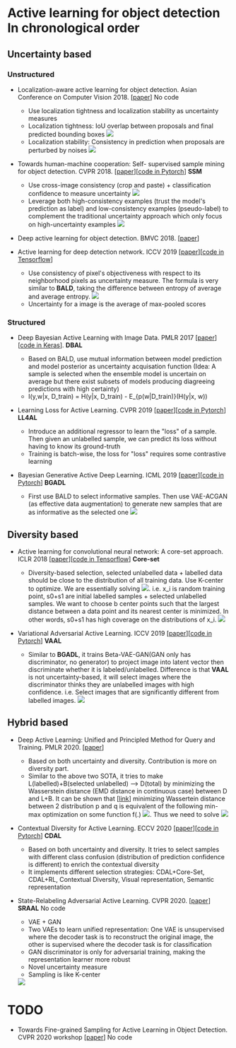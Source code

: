 
# Active learning for object detection In chronological order


## Uncertainty based

### Unstructured 

- Localization-aware active learning for object detection. Asian Conference on Computer Vision 2018. [[paper](https://arxiv.org/pdf/1801.05124.pdf)] No code
    - Use localization tightness and localization stability as uncertainty measures
    - Localization tightness: IoU overlap between proposals and final predicted bounding boxes <img src="pic/localization_tight.png">
    - Localization stability: Consistency in prediction when proposals are perturbed by noises <img src="pic/localization_stability.png">
     
- Towards human-machine cooperation: Self- supervised sample mining for object detection. CVPR 2018. [[paper](https://arxiv.org/pdf/1803.09867.pdf)][[code in Pytorch](https://github.com/yanxp/SSM-Pytorch)] **SSM**
   - Use cross-image consistency (crop and paste) + classification confidence to measure uncertainty <img src="pic/SSM_CrossImage.png">
   - Leverage both high-consistency examples (trust the model's prediction as label) and low-consistency examples (pseudo-label) to complement the traditional uncertainty approach which only focus on high-uncertainty examples <img src="pic/SSM_framework.png">

- Deep active learning for object detection. BMVC 2018. [[paper]()]


- Active learning for deep detection network. ICCV 2019 [[paper](https://arxiv.org/pdf/1911.09168.pdf)][[code in Tensorflow](https://gitlab.com/haghdam/deep_active_learning/-/tree/master)]
   - Use consistency of pixel's objectiveness with respect to its neighborhood pixels as uncertainty measure. The formula is very similar to **BALD**, taking the difference between entropy of average and average entropy. <img src="pic/AL4DD_formula.png">
   - Uncertainty for a image is the average of max-pooled scores


### Structured
- Deep Bayesian Active Learning with Image Data. PMLR 2017 [[paper](http://proceedings.mlr.press/v70/gal17a/gal17a.pdf)][[code in Keras](https://github.com/Riashat/Deep-Bayesian-Active-Learning)]. **DBAL**
    - Based on BALD, use mutual information between model prediction and model posterior as uncertainty acquisation function (Idea: A sample is selected when the ensemble model is uncertain on average but there exist subsets of models producing diagreeing predictions with high certainty)
    - I(y,w|x, D_train) = H(y|x, D_train) - E_{p(w|D_train)}(H(y|x, w))

- Learning Loss for Active Learning. CVPR 2019 [[paper](https://openaccess.thecvf.com/content_CVPR_2019/papers/Yoo_Learning_Loss_for_Active_Learning_CVPR_2019_paper.pdf)][[code in Pytorch](https://github.com/Mephisto405/Learning-Loss-for-Active-Learning)] **LL4AL**
   - Introduce an additional regressor to learn the "loss" of a sample. Then given an unlabelled sample, we can predict its loss without having to know its ground-truth
   - Training is batch-wise, the loss for "loss" requires some contrastive learning

- Bayesian Generative Active Deep Learning. ICML 2019 [[paper](https://arxiv.org/pdf/1904.11643.pdf)][[code in Pytorch](https://github.com/toantm/BGADL)] **BGADL**
   - First use BALD to select informative samples. Then use VAE-ACGAN (as effective data augmentation) to generate new samples that are as informative as the selected one <img src="pic/BGADL.png">

   
## Diversity based

- Active learning for convolutional neural network: A core-set approach. ICLR 2018 [[paper](https://arxiv.org/pdf/1708.00489.pdf)][[code in Tensorflow](https://github.com/ozansener/active_learning_coreset)] **Core-set**
   - Diversity-based selection, selected unlabelled data + labelled data should be close to the distribution of all training data. Use K-center to optimize. We are essentially solving <img src="pic/coreset_optim.png">. i.e. x_i is random training point, s0+s1 are initial labelled samples + selected unlabelled samples. We want to choose b center points such that the largest distance between a data point and its nearest center is minimized. In other words, s0+s1 has high coverage on the distributions of x_i. <img src="pic/coreset_graph2.png">
   
- Variational Adversarial Active Learning. ICCV 2019 [[paper](https://openaccess.thecvf.com/content_ICCV_2019/papers/Sinha_Variational_Adversarial_Active_Learning_ICCV_2019_paper.pdf)][[code in Pytorch](https://github.com/sinhasam/vaal)] **VAAL**
   - Similar to **BGADL**, it trains Beta-VAE-GAN(GAN only has discriminator, no generator) to project image into latent vector then discriminate whether it is labeled/unlabelled. Difference is that **VAAL** is not uncertainty-based, it will select images where the discriminator thinks they are unlabelled images with high confidence. i.e. Select images that are significantly different from labelled images. <img src="pic/VAAL.png">

## Hybrid based
- Deep Active Learning: Unified and Principled Method for Query and Training. PMLR 2020. [[paper](http://proceedings.mlr.press/v108/shui20a/shui20a.pdf)]
   - Based on both uncertainty and diversity. Contribution is more on diversity part.
   - Similar to the above two SOTA, it tries to make L(labelled)+B(selected unlabelled) --> D(total) by minimizing the Wasserstein distance (EMD distance in continuous case) between D and L+B. It can be shown that [[link](https://blog.csdn.net/c9Yv2cf9I06K2A9E/article/details/86762056)] minimizing Wassertein distance between 2 distribution p and q is equivalent of the following min-max optimization on some function f(.) <img src="pic/WGAN.png">. Thus we need to solve <img src="pic/DAL_Unified.png">

- Contextual Diversity for Active Learning. ECCV 2020 [[paper](https://arxiv.org/pdf/2008.05723)][[code in Pytorch](https://github.com/sharat29ag/CDAL)] **CDAL**
   - Based on both uncertainty and diversity. It tries to select samples with different class confusion (distribution of prediction confidence is different) to enrich the contextual diversity
   - It implements different selection strategies: CDAL+Core-Set, CDAL+RL, Contextual Diversity, Visual representation, Semantic representation

- State-Relabeling Adversarial Active Learning. CVPR 2020. [[paper](https://openaccess.thecvf.com/content_CVPR_2020/papers/Zhang_State-Relabeling_Adversarial_Active_Learning_CVPR_2020_paper.pdf)] **SRAAL** No code
   - VAE + GAN
   - Two VAEs to learn unified representation: One VAE is unsupervised where the decoder task is to reconstruct the original image, the other is supervised where the decoder task is for classification
   - GAN discriminator is only for adversarial training, making the representation learner more robust
   - Novel uncertainty measure
   - Sampling is like K-center 
   <img src="pic/SRAAL.png">

# TODO

- Towards Fine-grained Sampling for Active Learning in Object Detection. CVPR 2020 workshop [[paper](https://openaccess.thecvf.com/content_CVPRW_2020/papers/w54/Desai_Towards_Fine-Grained_Sampling_for_Active_Learning_in_Object_Detection_CVPRW_2020_paper.pdf)] No code

